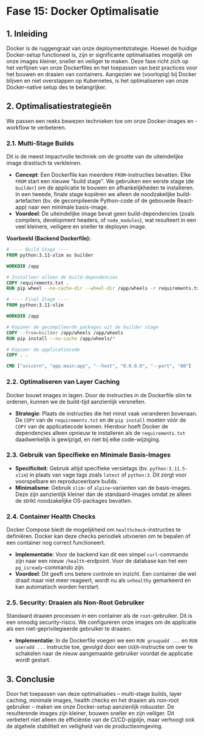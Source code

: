 # Fase 15: Docker Optimalisatie

## 1. Inleiding

Docker is de ruggengraat van onze deploymentstrategie. Hoewel de huidige Docker-setup functioneel is, zijn er significante optimalisaties mogelijk om onze images kleiner, sneller en veiliger te maken. Deze fase richt zich op het verfijnen van onze Dockerfiles en het toepassen van best practices voor het bouwen en draaien van containers. Aangezien we (voorlopig) bij Docker blijven en niet overstappen op Kubernetes, is het optimaliseren van onze Docker-native setup des te belangrijker.

## 2. Optimalisatiestrategieën

We passen een reeks bewezen technieken toe om onze Docker-images en -workflow te verbeteren.

### 2.1. Multi-Stage Builds

Dit is de meest impactvolle techniek om de grootte van de uiteindelijke image drastisch te verkleinen.

-   **Concept**: Een Dockerfile kan meerdere `FROM`-instructies bevatten. Elke `FROM` start een nieuwe "build stage". We gebruiken een eerste stage (de `builder`) om de applicatie te bouwen en afhankelijkheden te installeren. In een tweede, finale stage kopiëren we alleen de noodzakelijke build-artefacten (bv. de gecompileerde Python-code of de gebouwde React-app) naar een minimale basis-image.
-   **Voordeel**: De uiteindelijke image bevat geen build-dependencies (zoals compilers, development headers, of `node_modules`), wat resulteert in een veel kleinere, veiligere en sneller te deployen image.

**Voorbeeld (Backend Dockerfile):**

```dockerfile
# ---- Build Stage ----
FROM python:3.11-slim as builder

WORKDIR /app

# Installeer alleen de build-dependencies
COPY requirements.txt .
RUN pip wheel --no-cache-dir --wheel-dir /app/wheels -r requirements.txt

# ---- Final Stage ----
FROM python:3.11-slim

WORKDIR /app

# Kopieer de gecompileerde packages uit de builder stage
COPY --from=builder /app/wheels /app/wheels
RUN pip install --no-cache /app/wheels/*

# Kopieer de applicatiecode
COPY . .

CMD ["uvicorn", "app.main:app", "--host", "0.0.0.0", "--port", "80"]
```

### 2.2. Optimaliseren van Layer Caching

Docker bouwt images in lagen. Door de instructies in de Dockerfile slim te ordenen, kunnen we de build-tijd aanzienlijk versnellen.

-   **Strategie**: Plaats de instructies die het minst vaak veranderen bovenaan. De `COPY` van de `requirements.txt` en de `pip install` moeten vóór de `COPY` van de applicatiecode komen. Hierdoor hoeft Docker de dependencies alleen opnieuw te installeren als de `requirements.txt` daadwerkelijk is gewijzigd, en niet bij elke code-wijziging.

### 2.3. Gebruik van Specifieke en Minimale Basis-Images

-   **Specificiteit**: Gebruik altijd specifieke versietags (bv. `python:3.11.5-slim`) in plaats van vage tags zoals `latest` of `python:3`. Dit zorgt voor voorspelbare en reproduceerbare builds.
-   **Minimalisme**: Gebruik `slim`- of `alpine`-varianten van de basis-images. Deze zijn aanzienlijk kleiner dan de standaard-images omdat ze alleen de strikt noodzakelijke OS-packages bevatten.

### 2.4. Container Health Checks

Docker Compose biedt de mogelijkheid om `healthcheck`-instructies te definiëren. Docker kan deze checks periodiek uitvoeren om te bepalen of een container nog correct functioneert.

-   **Implementatie**: Voor de backend kan dit een simpel `curl`-commando zijn naar een nieuw `/health`-endpoint. Voor de database kan het een `pg_isready`-commando zijn.
-   **Voordeel**: Dit geeft ons betere controle en inzicht. Een container die wel draait maar niet meer reageert, wordt nu als `unhealthy` gemarkeerd en kan automatisch worden herstart.

### 2.5. Security: Draaien als Non-Root Gebruiker

Standaard draaien processen in een container als de `root`-gebruiker. Dit is een onnodig security-risico. We configureren onze images om de applicatie als een niet-geprivilegieerde gebruiker te draaien.

-   **Implementatie**: In de Dockerfile voegen we een `RUN groupadd ...` en `RUN useradd ...` instructie toe, gevolgd door een `USER`-instructie om over te schakelen naar de nieuw aangemaakte gebruiker voordat de applicatie wordt gestart.

## 3. Conclusie

Door het toepassen van deze optimalisaties – multi-stage builds, layer caching, minimale images, health checks en het draaien als non-root gebruiker – maken we onze Docker-setup aanzienlijk robuuster. De resulterende images zijn kleiner, bouwen sneller en zijn veiliger. Dit verbetert niet alleen de efficiëntie van de CI/CD-pijplijn, maar verhoogt ook de algehele stabiliteit en veiligheid van de productieomgeving.
